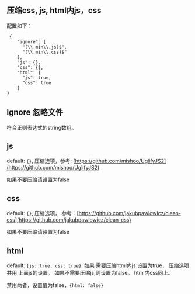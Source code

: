 ## 压缩css, js, html内js，css

配置如下：
```
 {
    "ignore": [
      "(\\.min\\.js)$",
      "(\\.min\\.css)$"
    ],
    "js": {},
    "css": {},
    "html": {
      "js": true,
      "css": true
    }
}
```
## ignore 忽略文件

符合正则表达式的string数组。


## js

default: `{}`, 压缩选项，参考: [https://github.com/mishoo/UglifyJS2](https://github.com/mishoo/UglifyJS2)

如果不要压缩请设置为false

## css

default: `{}`, 压缩选项， 参考：[https://github.com/jakubpawlowicz/clean-css](https://github.com/jakubpawlowicz/clean-css)

如果不要压缩请设置为false

## html

default: `{js: true, css: true}`.  如果 需要压缩html内js 设置为true， 压缩选项 共用 上面js的设置。 如果不需要压缩js,则设置为false。 html内css同上。

禁用两者，设置值为false，`{html: false}`